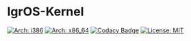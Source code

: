 # IgrOS-Kernel
[![Arch: i386](https://github.com/IGR2014/IgrOS-Kernel/workflows/IgrOS-Kernel%20i386%20C/C++%20CI/badge.svg)](https://github.com/IGR2014/IgrOS-Kernel/actions)
[![Arch: x86_64](https://github.com/IGR2014/IgrOS-Kernel/workflows/IgrOS-Kernel%20x86_64%20C/C++%20CI/badge.svg)](https://github.com/IGR2014/IgrOS-Kernel/actions)
[![Codacy Badge](https://api.codacy.com/project/badge/Grade/1a4425daf2a946448a3d9c915c25da71)](https://app.codacy.com/app/IGR2014/IgrOS-Kernel?utm_source=github.com&utm_medium=referral&utm_content=IGR2014/IgrOS-Kernel&utm_campaign=Badge_Grade_Dashboard)
[![License: MIT](https://img.shields.io/badge/License-MIT-yellow.svg)](https://opensource.org/licenses/MIT)
